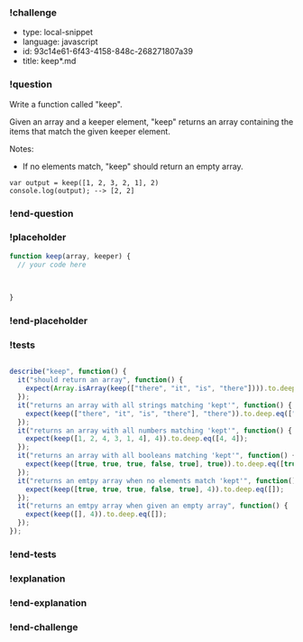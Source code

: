 ### !challenge

* type: local-snippet
* language: javascript
* id: 93c14e61-6f43-4158-848c-268271807a39
* title: keep*.md

### !question

Write a function called "keep".

Given an array and a keeper element, "keep" returns an array containing the items that match the given keeper element.

Notes:
* If no elements match, "keep" should return an empty array.

```
var output = keep([1, 2, 3, 2, 1], 2)
console.log(output); --> [2, 2]
```

### !end-question

### !placeholder

```js
function keep(array, keeper) {
  // your code here
   

   
}
```

### !end-placeholder

### !tests

```js

describe("keep", function() {
  it("should return an array", function() {
    expect(Array.isArray(keep(["there", "it", "is", "there"]))).to.deep.eq(true);
  });
  it("returns an array with all strings matching 'kept'", function() {
    expect(keep(["there", "it", "is", "there"], "there")).to.deep.eq(["there", "there"]);
  });
  it("returns an array with all numbers matching 'kept'", function() {
    expect(keep([1, 2, 4, 3, 1, 4], 4)).to.deep.eq([4, 4]);
  });
  it("returns an array with all booleans matching 'kept'", function() {
    expect(keep([true, true, true, false, true], true)).to.deep.eq([true, true, true, true]);
  });
  it("returns an emtpy array when no elements match 'kept'", function() {
    expect(keep([true, true, true, false, true], 4)).to.deep.eq([]);
  });
  it("returns an emtpy array when given an empty array", function() {
    expect(keep([], 4)).to.deep.eq([]);
  });
});

```

### !end-tests

### !explanation

### !end-explanation

### !end-challenge
